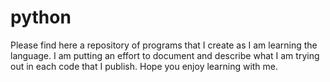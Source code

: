 # python
Please find here a repository of programs that I create as I am learning the language. I am putting an effort to document and describe what I am trying out in each code that I publish. Hope you enjoy learning with me.
